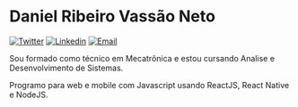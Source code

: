 # Daniel Ribeiro Vassão Neto

[![Twitter](https://img.shields.io/twitter/url?label=defauth98&logo=twitter&style=social&url=https%3A%2F%2Ftwitter.com%2FDefauTh8)](https://twitter.com/DefauTh8) [![Linkedin](https://img.shields.io/twitter/url?color=blue&label=Linkedin&logo=linkedin&logoColor=blue&style=social&url=https%3A%2F%2Fwww.linkedin.com%2Fin%2Fdaniel-ribeiro-397604164%2F)](https://twitter.com/DefauTh8) [![Email](https://img.shields.io/twitter/url?label=neto.daniribeiro%40gmail.com&logo=gmail&style=social&url=https%3A%2F%2Fwww.linkedin.com%2Fin%2Fdaniel-ribeiro-397604164%2F)](mailto:neto.daniribeiro@gmail.com)

Sou formado como técnico em Mecatrônica e estou cursando Analise e Desenvolvimento de Sistemas.

Programo para web e mobile com Javascript usando ReactJS, React Native e NodeJS.
